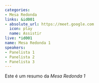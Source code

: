 ```yaml
---
categories:
- Mesa Redonda
links: &id001
- absolute_url: https://meet.google.com
  icon: play
  name: Assistir
live: *id001
name: Mesa Redonda 1
speakers:
- Panelista 1
- Panelista 2
- Panelista 3
---
```


Este é um resumo da *Mesa Redonda 1*